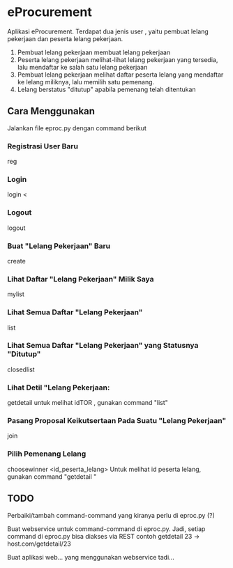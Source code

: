 # eProcurement
Aplikasi eProcurement.
Terdapat dua jenis user , yaitu pembuat lelang pekerjaan dan peserta lelang pekerjaan.
1. Pembuat lelang pekerjaan membuat lelang pekerjaan
2. Peserta lelang pekerjaan melihat-lihat lelang pekerjaan yang tersedia, lalu mendaftar ke salah satu lelang pekerjaan
3. Pembuat lelang pekerjaan melihat daftar peserta lelang yang mendaftar ke lelang miliknya, lalu memilih satu pemenang.
4. Lelang berstatus "ditutup" apabila pemenang telah ditentukan

## Cara Menggunakan
Jalankan file eproc.py dengan command berikut

### Registrasi User Baru
reg <username> <password>

### Login
login <username> <<password>
  
### Logout
logout

### Buat "Lelang Pekerjaan" Baru
create <nama pekerjaan>
  
### Lihat Daftar "Lelang Pekerjaan" Milik Saya
mylist

### Lihat Semua Daftar "Lelang Pekerjaan"
list

### Lihat Semua Daftar "Lelang Pekerjaan" yang Statusnya "Ditutup"
closedlist

### Lihat Detil "Lelang Pekerjaan:
getdetail <idtor>
untuk melihat idTOR , gunakan command "list"
  
### Pasang Proposal Keikutsertaan Pada Suatu "Lelang Pekerjaan"
join <idtor> <detil>
 
### Pilih Pemenang Lelang
choosewinner <id_peserta_lelang>
Untuk melihat id peserta lelang, gunakan command "getdetail <idtor>"
  
  
## TODO
Perbaiki/tambah command-command yang kiranya perlu di eproc.py (?)

Buat webservice untuk command-command di eproc.py. 
Jadi, setiap command di eproc.py bisa diakses via REST
contoh
getdetail 23 -> host.com/getdetail/23

Buat aplikasi web... yang menggunakan webservice tadi...
